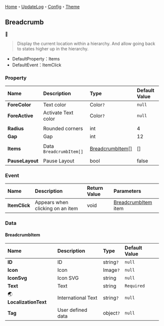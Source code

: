 [Home](../Home.md)・[UpdateLog](../UpdateLog.md)・[Config](../Config.md)・[Theme](../Theme.md)

## Breadcrumb
👚

> Display the current location within a hierarchy. And allow going back to states higher up in the hierarchy.

- DefaultProperty：Items
- DefaultEvent：ItemClick

### Property

Name | Description | Type | Default Value |
:--|:--|:--|:--|
**ForeColor** | Text color | Color`?` | `null` |
**ForeActive** | Activate Text color | Color`?` | `null` |
||||
**Radius** | Rounded corners | int | 4 |
**Gap** | Gap | int | 12 |
||||
**Items** | Data `BreadcrumbItem[]` | [BreadcrumbItem[]](#breadcrumbitem) | [] |
||||
**PauseLayout** | Pause Layout | bool | false |

### Event

Name | Description | Return Value | Parameters |
:--|:--|:--|:--|
**ItemClick** | Appears when clicking on an item | void | [BreadcrumbItem](#breadcrumbitem) item |


### Data

#### BreadcrumbItem

Name | Description | Type | Default Value |
:--|:--|:--|:--|
**ID** | ID | string`?` |`null`|
**Icon** | Icon | Image`?` | `null` |
**IconSvg** | Icon SVG | string | `null` |
**Text** | Text | string | `Required` |
🌏 **LocalizationText** | International Text | string`?` | `null` |
**Tag** | User defined data | object`?` | `null` |